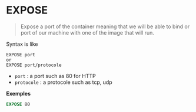# EXPOSE

> Expose a port of the container
> meaning that we will be able to bind
> or port of our machine with one of
> the image that will run.

Syntax is like

```none
EXPOSE port
or
EXPOSE port/protocole
```

* ``port`` : a port such as 80 for HTTP
* ``protocole`` : a protocole such as tcp, udp

**Exemples**

```dockerfile
EXPOSE 80
```